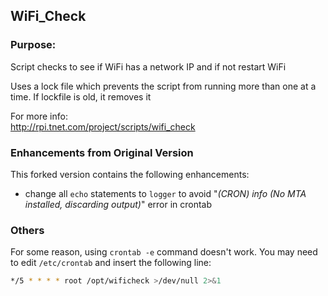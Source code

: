 ## WiFi_Check

### Purpose:
Script checks to see if WiFi has a network IP and if not
restart WiFi

Uses a lock file which prevents the script from running more
than one at a time.  If lockfile is old, it removes it

For more info:  
http://rpi.tnet.com/project/scripts/wifi_check

### Enhancements from Original Version

This forked version contains the following enhancements:

- change all `echo` statements to `logger` to avoid "_(CRON) info (No MTA installed, discarding output)_" error in crontab

### Others

For some reason, using `crontab -e` command doesn't work. You may need to edit `/etc/crontab` and insert the following line:

```bash
*/5 * * * * root /opt/wificheck >/dev/null 2>&1
```
